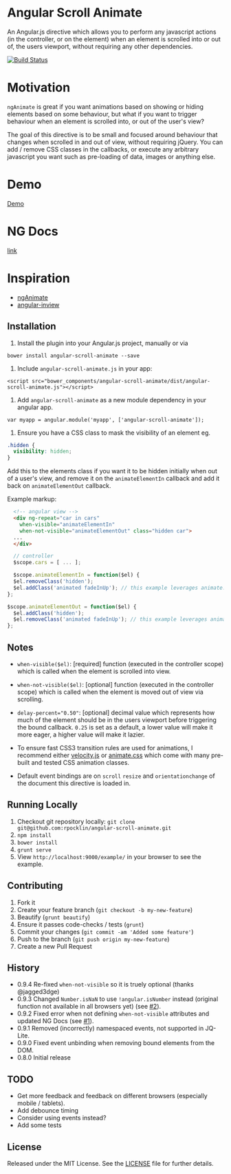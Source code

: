 # Angular Scroll Animate

An Angular.js directive which allows you to perform any javascript actions (in the controller, or on the element) when an element is scrolled into or out of, the users viewport, without requiring any other dependencies.

[![Build Status](https://secure.travis-ci.org/rpocklin/angular-scroll-animate.svg)](http:/travis-ci.org/rpocklin/angular-scroll-animate)

# Motivation

`ngAnimate` is great if you want animations based on showing or hiding elements based on some behaviour, but what if you want to trigger behaviour when an element is scrolled into, or out of the user's view?

The goal of this directive is to be small and focused around behaviour that changes when scrolled in and out of view, without requiring jQuery.  You can add / remove CSS classes in the callbacks, or execute any arbitrary javascript you want such as pre-loading of data, images or anything else.

# Demo

[Demo](http://rpocklin.github.io/angular-scroll-animate/example/index.html)

# NG Docs

[link](http://rpocklin.github.io/angular-scroll-animate/docs/#/api/angular-scroll-animate.directive:when-visible)

# Inspiration
- [ngAnimate](https://docs.angularjs.org/api/ngAnimate)
- [angular-inview](https://github.com/thenikso/angular-inview)

## Installation

1. Install the plugin into your Angular.js project, manually or via

  `bower install angular-scroll-animate --save`

1. Include `angular-scroll-animate.js` in your app:

  `<script src="bower_components/angular-scroll-animate/dist/angular-scroll-animate.js"></script>`

1. Add `angular-scroll-animate` as a new module dependency in your angular app.

  `var myapp = angular.module('myapp', ['angular-scroll-animate']);`

1. Ensure you have a CSS class to mask the visibility of an element eg.
  ```css
  .hidden {
    visibility: hidden;
  }
  ```

  Add this to the elements class if you want it to be hidden initially when out of a user's view,
  and remove it on the `animateElementIn` callback and add it back on `animateElementOut` callback.

Example markup:
  ```html
    <!-- angular view -->
    <div ng-repeat="car in cars"
      when-visible="animateElementIn"
      when-not-visible="animateElementOut" class="hidden car">
    ...
    </div>
  ```

  ```javascript
    // controller
    $scope.cars = [ ... ];

    $scope.animateElementIn = function($el) {
    $el.removeClass('hidden');
    $el.addClass('animated fadeInUp'); // this example leverages animate.css classes
  };

  $scope.animateElementOut = function($el) {
    $el.addClass('hidden');
    $el.removeClass('animated fadeInUp'); // this example leverages animate.css classes
  };
  ```


## Notes

- `when-visible($el)`: [required] function (executed in the controller scope) which is called when the element
  is scrolled into view.
- `when-not-visible($el)`: [optional] function (executed in the controller scope) which is called when the element is
   moved out of view via scrolling.

- `delay-percent="0.50"`: [optional] decimal value which represents how much of the element should be in the users viewport before triggering the bound callback.  `0.25` is set as a default, a lower value will make it more eager, a higher value will make it lazier.

-  To ensure fast CSS3 transition rules are used for animations, I recommend either [velocity.js](http://julian.com/research/velocity/) or
  [animate.css](https://daneden.github.io/animate.css/) which come with many pre-built and tested CSS animation classes.

- Default event bindings are on `scroll` `resize` and `orientationchange` of the document this directive is loaded in.

## Running Locally

1. Checkout git repository locally: `git clone git@github.com:rpocklin/angular-scroll-animate.git`
1. `npm install`
1. `bower install`
1. `grunt serve`
1. View `http://localhost:9000/example/` in your browser to see the example.


## Contributing

1. Fork it
1. Create your feature branch (`git checkout -b my-new-feature`)
1. Beautify (`grunt beautify`)
1. Ensure it passes code-checks / tests (`grunt`)
1. Commit your changes (`git commit -am 'Added some feature'`)
1. Push to the branch (`git push origin my-new-feature`)
1. Create a new Pull Request


## History

* 0.9.4 Re-fixed `when-not-visible` so it is truely optional (thanks @jagged3dge)
* 0.9.3 Changed `Number.isNaN` to use `!angular.isNumber` instead (original function not available in all browsers yet) (see [#2](/../../issues/2)).
* 0.9.2 Fixed error when not defining `when-not-visible` attributes and updated NG Docs (see [#1](/../../issues/1)).
* 0.9.1 Removed (incorrectly) namespaced events, not supported in JQ-Lite.
* 0.9.0 Fixed event unbinding when removing bound elements from the DOM.
* 0.8.0 Initial release


## TODO
- Get more feedback and feedback on different browsers (especially mobile / tablets).
- Add debounce timing
- Consider using events instead?
- Add some tests


## License

Released under the MIT License. See the [LICENSE][license] file for further details.

[license]: https://github.com/rpocklin/angular-timeline/blob/master/LICENSE
